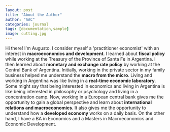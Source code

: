 ```yaml
---
layout: post
title: "About the Author"
author: "AAC"
categories: journal
tags: [documentation,sample]
image: cutting.jpg
---
```


Hi there! I'm Augusto. I consider myself a 'practitioner economist' with an interest in **macroeconomics and development**. I learned about **fiscal policy** while working at the Treasury of the Province of Santa Fe in Argentina. I then learned about **monetary and exchange rate policy** by working at the Central Bank of Argentina. Initially, working in the private sector in my family business helped me understand the **macro from the micro**. Living and working in Argentina was like living in a **real-time economic laboratory**. Some might say that being interested in economics and living in Argentina is like being interested in philosophy or psychology and living in a concentration camp. Now, working in a European central bank gives me the opportunity to gain a global perspective and learn about **international relations and macroeconomics**. It also gives me the opportunity to understand how a **developed economy** works on a daily basis. On the other hand, I have a BA in Economics and a Masters in Macroeconomics and Economic Development.

